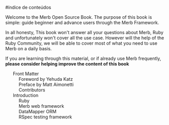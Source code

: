 #índice de conteúdos

<div id="intro" class="to-translate">
	<p>Welcome to the Merb Open Source Book. The purpose of this book is simple: guide beginner and advance users through the Merb Framework.</p>
	<p>In all honesty, This book won't answer all your questions about Merb, Ruby and unfortunately won't cover all the use case. However will the help of the Ruby Community, we will be able to cover most of what you need to use Merb on a daily basis.</p>
	<p>If you are learning through this material, or if already use Merb frequently, <strong>please consider helping improve the content of this book</strong></p>
</div>

<ul id="toc" class="to-translate">
	<li>
		<a href="/front-matter">Front Matter</a>
		<ul>
			<li><a href="/front-matter/foreword">Foreword by Yehuda Katz</a></li>
			<li><a href="/front-matter/preface">Preface by Matt Aimonetti</a></li>
			<li><a href="/front-matter/contributors">Contributors</a></li>
		</ul>
	</li>
	<li>
		<a href="/introduction">Introduction</a>
		<ul>
			<li><a href="/introduction/ruby">Ruby</a></li>
			<li><a href="/introduction/merb">Merb web framework</a></li>
			<li><a href="/introduction/datamapper">DataMapper ORM</a></li>
			<li><a href="/introduction/rspec">RSpec testing framework</a></li>
		</ul>
	</li>
	
</ul>